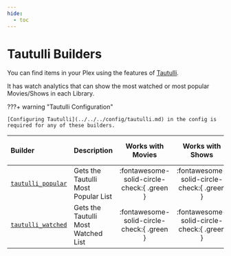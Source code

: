```yaml
---
hide:
  - toc
---
```

# Tautulli Builders

You can find items in your Plex using the features of [Tautulli](https://tautulli.com/).

It has watch analytics that can show the most watched or most popular Movies/Shows in each Library.

???+ warning "Tautulli Configuration"
    
    [Configuring Tautulli](../../../config/tautulli.md) in the config is required for any of these builders.

| Builder                          | Description                         |             Works with Movies              |              Works with Shows              |    Works with Playlists and Custom Sort    |
|:---------------------------------|:------------------------------------|:------------------------------------------:|:------------------------------------------:|:------------------------------------------:|
| [`tautulli_popular`](popular.md) | Gets the Tautulli Most Popular List | :fontawesome-solid-circle-check:{ .green } | :fontawesome-solid-circle-check:{ .green } | :fontawesome-solid-circle-check:{ .green } |
| [`tautulli_watched`](watched.md) | Gets the Tautulli Most Watched List | :fontawesome-solid-circle-check:{ .green } | :fontawesome-solid-circle-check:{ .green } | :fontawesome-solid-circle-check:{ .green } |

